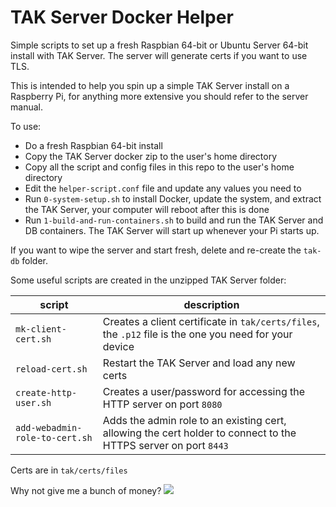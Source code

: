 # TAK Server Docker Helper

Simple scripts to set up a fresh Raspbian 64-bit or Ubuntu Server 64-bit install with TAK Server. The server will generate certs if you want to use TLS.

This is intended to help you spin up a simple TAK Server install on a Raspberry Pi, for anything more extensive you should refer to the server manual.

To use:

- Do a fresh Raspbian 64-bit install
- Copy the TAK Server docker zip to the user's home directory
- Copy all the script and config files in this repo to the user's home directory
- Edit the `helper-script.conf` file and update any values you need to
- Run `0-system-setup.sh` to install Docker, update the system, and extract the TAK Server, your computer will reboot after this is done
- Run `1-build-and-run-containers.sh` to build and run the TAK Server and DB containers. The TAK Server will start up whenever your Pi starts up.

If you want to wipe the server and start fresh, delete and re-create the `tak-db` folder.

Some useful scripts are created in the unzipped TAK Server folder:

| script  | description  |
|---|---|
| `mk-client-cert.sh` | Creates a client certificate in `tak/certs/files`, the `.p12` file is the one you need for your device |
| `reload-cert.sh` | Restart the TAK Server and load any new certs |
| `create-http-user.sh` | Creates a user/password for accessing the HTTP server on port `8080` |
| `add-webadmin-role-to-cert.sh` | Adds the admin role to an existing cert, allowing the cert holder to connect to the HTTPS server on port `8443` |

Certs are in `tak/certs/files`

Why not give me a bunch of money? [![](https://www.paypalobjects.com/en_US/i/btn/btn_donate_LG.gif)](https://www.paypal.com/paypalme/paypaulmandal)
